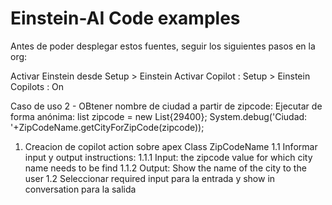 # Einstein-AI Code examples
Antes de poder desplegar estos fuentes, seguir los siguientes pasos en la org:

Activar Einstein desde Setup > Einstein
Activar Copilot : Setup > Einstein Copilots : On


Caso de uso 2 - OBtener nombre de ciudad a partir de zipcode: 
Ejecutar de forma anónima: 
list<integer> zipcode = new List<integer>{29400};
System.debug('Ciudad: '+ZipCodeName.getCityForZipCode(zipcode));

1. Creacion de copilot action sobre apex Class ZipCodeName
    1.1 Informar input y output instructions:
        1.1.1 Input: the zipcode value for which city name needs to be find
        1.1.2 Output: Show the name of the city to the user
    1.2 Seleccionar required input para la entrada y show in conversation para la salida
